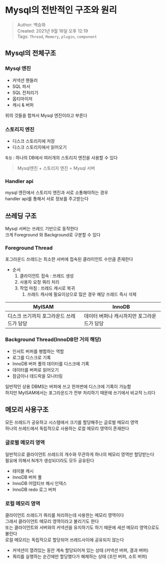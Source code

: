 # Mysql의 전반적인 구조와 원리
>Author: 백승화  
>Created: 2021년 9월 16일 오후 12:19  
>Tags: `Thread`, `Memory`, `plugin`, `component`

## Mysql의 전체구조
### Mysql 엔진
- 커넥션 핸들러
- SQL 파서
- SQL 전처리기
- 옵티마이저
- 캐시 & 버퍼 

위의 것들을 합쳐서 Mysql 엔진이라고 부른다
### 스토리지 엔진
- 디스크 스토리지에 저장
- 디스크 스토리지에서 읽어오기

`특징` : 하나의 DB에서 여러개의 스토리지 엔진을 사용할 수 있다

>Mysql엔진 + 스토리지 엔진 = Mysql 서버

### Handler api
mysql 엔진에서 스토리지 엔진과 서로 소통해야하는 경우  
handler api를 통해서 서로 정보를 주고받는다  

## 쓰레딩 구조
Mysql 서버는 쓰레드 기반으로 동작한다  
크게 Foreground 와 Background로 구분할 수 있다 
### Foreground Thread
포그라운드 쓰레드는 최소한 서버에 접속된 클라이언트 수만큼 존재한다
- 순서
  1. 클라이언트 접속 : 쓰레드 생성
  2. 사용자 요청 쿼리 처리
  3. 작업 마침 : 쓰레드 캐시로 복귀
     1. 쓰레드 캐시에 필요이상으로 많은 경우 해당 쓰레드 즉시 삭제

|MyISAM|InnoDB|
|---|---|
|디스크 쓰기까지 포그라운드 쓰레드가 담당|데이터 버퍼나 캐시까지만 포그라운드가 담당|

### Background Thread(InnoDB만 거의 해당)
- 인서트 버퍼를 병합하는 역할
- 로그를 디스크로 기록
- InnoDB 버퍼 풀의 데이터를 디스크에 기록
- 데이터를 버퍼로 읽어오기
- 잠금이나 데드락을 모니터링

일반적인 상용 DBMS는 버퍼에 쓰고 한꺼번에 디스크에 기록이 가능함  
하지만 MyISAM에서는 포그라운드가 전부 처리하기 때문에 쓰기에서 비교적 느리다  

## 메모리 사용구조
모든 쓰레드가 공유하고 시스템에서 크기를 할당해주는 글로벌 메모리 영역  
하나의 쓰레드에서 독립적으로 사용하는 로컬 메모리 영역이 존재한다

### 글로벌 메모리 영역
일반적으로 클라이언트 쓰레드의 개수와 무관하게 하나의 메모리 영역만 할당받는다  
필요에 의해서 N개가 생성되더라도 모두 공유된다  
- 테이블 캐시
- InnoDB 버퍼 풀
- InnoDB 어댑티브 해시 인덱스
- InnoDB redo 로그 버퍼


### 로컬 메모리 영역 
클라이언트 쓰레드가 쿼리를 처리하는데 사용한는 메모리 영역이다  
그래서 클라이언트 메모리 영역이라고 불리기도 한다  
또는 클라이언트와 서버와의 커넥션을 유지하기도 하기 때문에 세션 메모리 영역으로도 불린다  
로컬 메모리는 독립적으로 할당되어 쓰레드사이에 공유되지 않는다  
- 커넥션이 열려있는 동안 계속 할당되어져 있는 상태 (커넥션 버퍼, 결과 버퍼)
- 쿼리를 실행하는 순간에만 할당했다가 해체하는 상태 (조인 버퍼, 소트 버퍼)

 


